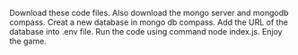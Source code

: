 Download these code files.
Also download the mongo server and mongodb compass.
Creat a new database in mongo db compass.
Add the URL of the database into .env file.
Run the code using command node index.js.
Enjoy the game.
